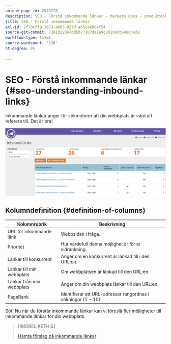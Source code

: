 ```yaml
---
unique-page-id: 2949226
description: SEO - Förstå inkommande länkar - Marketo Docs - produktdokumentation
title: SEO - Förstå inkommande länkar
exl-id: 2f70cff9-1873-4083-927d-a65cae98af54
source-git-commit: 72e1d29347bd5b77107da1e9c30169cb6490c432
workflow-type: tm+mt
source-wordcount: '120'
ht-degree: 0%

---
```


# SEO - Förstå inkommande länkar {#seo-understanding-inbound-links}

Inkommande länkar anger för sökmotorer att din webbplats är värd att referera till. Det är bra!

![](assets/image2014-9-18-13-3a18-3a10.png)

## Kolumndefinition {#definition-of-columns}

| Kolumnrubrik | Beskrivning |
|---|---|
| URL för inkommande länk | Webbsidan i fråga. |
| Prioritet | Hur värdefull denna möjlighet är för er sidrankning. |
| Länkar till konkurrent | Anger om en konkurrent är länkad till i den URL:en. |
| Länkar till min webbplats | Om webbplatsen är länkad till den URL:en. |
| Länkar från min webbplats | Anger om din webbplats länkar till den URL:en. |
| PageRank | Identifierar att URL-adresser rangordnas i sökningar (1 - 10) |

Söt! Nu när du förstår inkommande länkar kan vi föreslå fler möjligheter till inkommande länkar för din webbplats.

>[!MORELIKETHIS]
>
>[Hämta förslag på inkommande länkar](/help/marketo/product-docs/additional-apps/seo/inbound-links/seo-get-inbound-link-suggestions.md)
